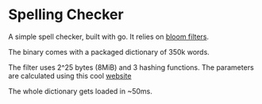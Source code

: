 # Spelling Checker
A simple spell checker, built with go. It relies on [bloom filters](https://en.wikipedia.org/wiki/Bloom_filter).

The binary comes with a packaged dictionary of 350k words.

The filter uses 2^25 bytes (8MiB) and 3 hashing functions.
The parameters are calculated using this cool [website](https://hur.st/bloomfilter/?n=350000&p=&m=67108864&k=3)

The whole dictionary gets loaded in ~50ms.

